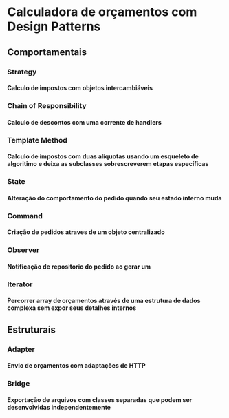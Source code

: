 # Calculadora de orçamentos com Design Patterns

## Comportamentais

### Strategy
#### Calculo de impostos com objetos intercambiáveis

### Chain of Responsibility
#### Calculo de descontos com uma corrente de handlers

### Template Method
#### Calculo de impostos com duas aliquotas usando um esqueleto de algoritimo e deixa as subclasses sobrescreverem etapas específicas

### State
#### Alteração do comportamento do pedido quando seu estado interno muda

### Command
#### Criação de pedidos atraves de um objeto centralizado

### Observer
#### Notificação de repositorio do pedido ao gerar um

### Iterator
#### Percorrer array de orçamentos através de uma estrutura de dados complexa sem expor seus detalhes internos

## Estruturais 

### Adapter
#### Envio de orçamentos com adaptações de HTTP

### Bridge
#### Exportação de arquivos com classes separadas que podem ser desenvolvidas independentemente
